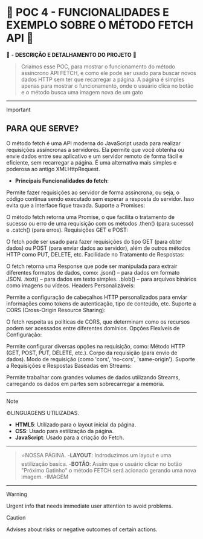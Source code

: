 # 💼 POC 4 - FUNCIONALIDADES E EXEMPLO SOBRE O MÉTODO FETCH API 💼

🤔 - **DESCRIÇÃO E DETALHAMENTO DO PROJETO** 🤔
> Criamos esse POC, para mostrar o funcionamento do método assíncrono API FETCH, e como ele pode ser usado para buscar novos dados HTTP sem ter que recarregar a página.
> A página é simples apenas para mostrar o funcionamento, onde o usuário clica no botão e o método busca uma imagem nova de um gato

--- 


> [!IMPORTANT]
> ## PARA QUE SERVE?



O método fetch é uma API moderna do JavaScript usada para realizar requisições assíncronas a servidores. Ela permite que você obtenha ou envie dados entre seu aplicativo e um servidor remoto de forma fácil e eficiente, sem recarregar a página. É uma alternativa mais simples e poderosa ao antigo XMLHttpRequest.

- **Principais Funcionalidades do fetch**:

Permite fazer requisições ao servidor de forma assíncrona, ou seja, o código continua sendo executado sem esperar a resposta do servidor. Isso evita que a interface fique travada.
Suporte a Promises:

O método fetch retorna uma Promise, o que facilita o tratamento de sucesso ou erro de uma requisição com os métodos .then() (para sucesso) e .catch() (para erros).
Requisições GET e POST:

O fetch pode ser usado para fazer requisições do tipo GET (para obter dados) ou POST (para enviar dados ao servidor), além de outros métodos HTTP como PUT, DELETE, etc.
Facilidade no Tratamento de Respostas:

O fetch retorna uma Response que pode ser manipulada para extrair diferentes formatos de dados, como:
.json() – para dados em formato JSON.
.text() – para dados em texto simples.
.blob() – para arquivos binários como imagens ou vídeos.
Headers Personalizáveis:

Permite a configuração de cabeçalhos HTTP personalizados para enviar informações como tokens de autenticação, tipo de conteúdo, etc.
Suporte a CORS (Cross-Origin Resource Sharing):

O fetch respeita as políticas de CORS, que determinam como os recursos podem ser acessados entre diferentes domínios.
Opções Flexíveis de Configuração:

Permite configurar diversas opções na requisição, como:
Método HTTP (GET, POST, PUT, DELETE, etc.).
Corpo da requisição (para envio de dados).
Modo de requisição (como 'cors', 'no-cors', 'same-origin').
Suporte a Requisições e Respostas Baseadas em Streams:

Permite trabalhar com grandes volumes de dados utilizando Streams, carregando os dados em partes sem sobrecarregar a memória.

---

> [!NOTE]
> ⚙️LINGUAGENS UTILIZADAS.
   - **HTML5**: Utilizado para o layout inicial da página.
   - **CSS**: Usado para estilização da página.
   - **JavaScript**: Usado para a criação do Fetch.
---


>⭐NOSSA PÁGINA.
-**LAYOUT**: Indroduzimos um layout e uma estilização basica.
-**BOTÃO**: Assim que o usuário clicar no botão "Próximo Gatinho" o método FETCH será acionado gerando uma nova imagem.
-IMAGEM


---




> [!WARNING]
> Urgent info that needs immediate user attention to avoid problems.

> [!CAUTION]
> Advises about risks or negative outcomes of certain actions.
